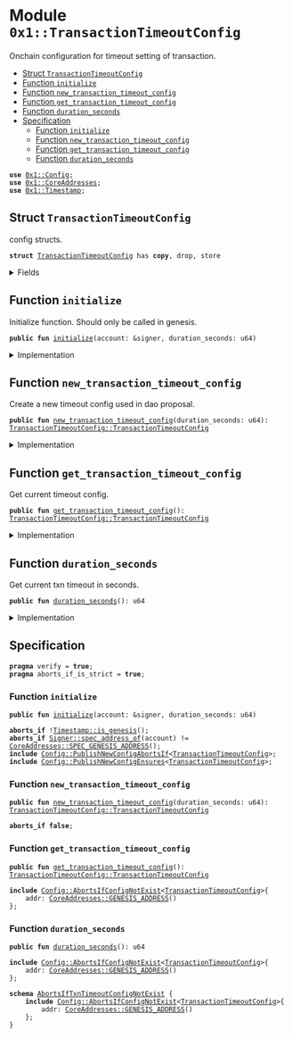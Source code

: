 
<a name="0x1_TransactionTimeoutConfig"></a>

# Module `0x1::TransactionTimeoutConfig`

Onchain configuration for timeout setting of transaction.


-  [Struct `TransactionTimeoutConfig`](#0x1_TransactionTimeoutConfig_TransactionTimeoutConfig)
-  [Function `initialize`](#0x1_TransactionTimeoutConfig_initialize)
-  [Function `new_transaction_timeout_config`](#0x1_TransactionTimeoutConfig_new_transaction_timeout_config)
-  [Function `get_transaction_timeout_config`](#0x1_TransactionTimeoutConfig_get_transaction_timeout_config)
-  [Function `duration_seconds`](#0x1_TransactionTimeoutConfig_duration_seconds)
-  [Specification](#@Specification_0)
    -  [Function `initialize`](#@Specification_0_initialize)
    -  [Function `new_transaction_timeout_config`](#@Specification_0_new_transaction_timeout_config)
    -  [Function `get_transaction_timeout_config`](#@Specification_0_get_transaction_timeout_config)
    -  [Function `duration_seconds`](#@Specification_0_duration_seconds)


<pre><code><b>use</b> <a href="Config.md#0x1_Config">0x1::Config</a>;
<b>use</b> <a href="CoreAddresses.md#0x1_CoreAddresses">0x1::CoreAddresses</a>;
<b>use</b> <a href="Timestamp.md#0x1_Timestamp">0x1::Timestamp</a>;
</code></pre>



<a name="0x1_TransactionTimeoutConfig_TransactionTimeoutConfig"></a>

## Struct `TransactionTimeoutConfig`

config structs.


<pre><code><b>struct</b> <a href="TransactionTimeoutConfig.md#0x1_TransactionTimeoutConfig">TransactionTimeoutConfig</a> has <b>copy</b>, drop, store
</code></pre>



<details>
<summary>Fields</summary>


<dl>
<dt>
<code>duration_seconds: u64</code>
</dt>
<dd>
 timeout in second.
</dd>
</dl>


</details>

<a name="0x1_TransactionTimeoutConfig_initialize"></a>

## Function `initialize`

Initialize function. Should only be called in genesis.


<pre><code><b>public</b> <b>fun</b> <a href="TransactionTimeoutConfig.md#0x1_TransactionTimeoutConfig_initialize">initialize</a>(account: &signer, duration_seconds: u64)
</code></pre>



<details>
<summary>Implementation</summary>


<pre><code><b>public</b> <b>fun</b> <a href="TransactionTimeoutConfig.md#0x1_TransactionTimeoutConfig_initialize">initialize</a>(account: &signer, duration_seconds: u64) {
    <a href="Timestamp.md#0x1_Timestamp_assert_genesis">Timestamp::assert_genesis</a>();
    <a href="CoreAddresses.md#0x1_CoreAddresses_assert_genesis_address">CoreAddresses::assert_genesis_address</a>(account);

    <a href="Config.md#0x1_Config_publish_new_config">Config::publish_new_config</a>&lt;<a href="TransactionTimeoutConfig.md#0x1_TransactionTimeoutConfig_TransactionTimeoutConfig">Self::TransactionTimeoutConfig</a>&gt;(
        account,
        <a href="TransactionTimeoutConfig.md#0x1_TransactionTimeoutConfig_new_transaction_timeout_config">new_transaction_timeout_config</a>(duration_seconds)
    );
}
</code></pre>



</details>

<a name="0x1_TransactionTimeoutConfig_new_transaction_timeout_config"></a>

## Function `new_transaction_timeout_config`

Create a new timeout config used in dao proposal.


<pre><code><b>public</b> <b>fun</b> <a href="TransactionTimeoutConfig.md#0x1_TransactionTimeoutConfig_new_transaction_timeout_config">new_transaction_timeout_config</a>(duration_seconds: u64): <a href="TransactionTimeoutConfig.md#0x1_TransactionTimeoutConfig_TransactionTimeoutConfig">TransactionTimeoutConfig::TransactionTimeoutConfig</a>
</code></pre>



<details>
<summary>Implementation</summary>


<pre><code><b>public</b> <b>fun</b> <a href="TransactionTimeoutConfig.md#0x1_TransactionTimeoutConfig_new_transaction_timeout_config">new_transaction_timeout_config</a>(duration_seconds: u64) : <a href="TransactionTimeoutConfig.md#0x1_TransactionTimeoutConfig">TransactionTimeoutConfig</a> {
    <a href="TransactionTimeoutConfig.md#0x1_TransactionTimeoutConfig">TransactionTimeoutConfig</a> {duration_seconds: duration_seconds}
}
</code></pre>



</details>

<a name="0x1_TransactionTimeoutConfig_get_transaction_timeout_config"></a>

## Function `get_transaction_timeout_config`

Get current timeout config.


<pre><code><b>public</b> <b>fun</b> <a href="TransactionTimeoutConfig.md#0x1_TransactionTimeoutConfig_get_transaction_timeout_config">get_transaction_timeout_config</a>(): <a href="TransactionTimeoutConfig.md#0x1_TransactionTimeoutConfig_TransactionTimeoutConfig">TransactionTimeoutConfig::TransactionTimeoutConfig</a>
</code></pre>



<details>
<summary>Implementation</summary>


<pre><code><b>public</b> <b>fun</b> <a href="TransactionTimeoutConfig.md#0x1_TransactionTimeoutConfig_get_transaction_timeout_config">get_transaction_timeout_config</a>(): <a href="TransactionTimeoutConfig.md#0x1_TransactionTimeoutConfig">TransactionTimeoutConfig</a> {
    <a href="Config.md#0x1_Config_get_by_address">Config::get_by_address</a>&lt;<a href="TransactionTimeoutConfig.md#0x1_TransactionTimeoutConfig">TransactionTimeoutConfig</a>&gt;(<a href="CoreAddresses.md#0x1_CoreAddresses_GENESIS_ADDRESS">CoreAddresses::GENESIS_ADDRESS</a>())
}
</code></pre>



</details>

<a name="0x1_TransactionTimeoutConfig_duration_seconds"></a>

## Function `duration_seconds`

Get current txn timeout in seconds.


<pre><code><b>public</b> <b>fun</b> <a href="TransactionTimeoutConfig.md#0x1_TransactionTimeoutConfig_duration_seconds">duration_seconds</a>(): u64
</code></pre>



<details>
<summary>Implementation</summary>


<pre><code><b>public</b> <b>fun</b> <a href="TransactionTimeoutConfig.md#0x1_TransactionTimeoutConfig_duration_seconds">duration_seconds</a>() :u64 {
    <b>let</b> config = <a href="TransactionTimeoutConfig.md#0x1_TransactionTimeoutConfig_get_transaction_timeout_config">get_transaction_timeout_config</a>();
    config.duration_seconds
}
</code></pre>



</details>

<a name="@Specification_0"></a>

## Specification



<pre><code><b>pragma</b> verify = <b>true</b>;
<b>pragma</b> aborts_if_is_strict = <b>true</b>;
</code></pre>



<a name="@Specification_0_initialize"></a>

### Function `initialize`


<pre><code><b>public</b> <b>fun</b> <a href="TransactionTimeoutConfig.md#0x1_TransactionTimeoutConfig_initialize">initialize</a>(account: &signer, duration_seconds: u64)
</code></pre>




<pre><code><b>aborts_if</b> !<a href="Timestamp.md#0x1_Timestamp_is_genesis">Timestamp::is_genesis</a>();
<b>aborts_if</b> <a href="Signer.md#0x1_Signer_spec_address_of">Signer::spec_address_of</a>(account) != <a href="CoreAddresses.md#0x1_CoreAddresses_SPEC_GENESIS_ADDRESS">CoreAddresses::SPEC_GENESIS_ADDRESS</a>();
<b>include</b> <a href="Config.md#0x1_Config_PublishNewConfigAbortsIf">Config::PublishNewConfigAbortsIf</a>&lt;<a href="TransactionTimeoutConfig.md#0x1_TransactionTimeoutConfig">TransactionTimeoutConfig</a>&gt;;
<b>include</b> <a href="Config.md#0x1_Config_PublishNewConfigEnsures">Config::PublishNewConfigEnsures</a>&lt;<a href="TransactionTimeoutConfig.md#0x1_TransactionTimeoutConfig">TransactionTimeoutConfig</a>&gt;;
</code></pre>



<a name="@Specification_0_new_transaction_timeout_config"></a>

### Function `new_transaction_timeout_config`


<pre><code><b>public</b> <b>fun</b> <a href="TransactionTimeoutConfig.md#0x1_TransactionTimeoutConfig_new_transaction_timeout_config">new_transaction_timeout_config</a>(duration_seconds: u64): <a href="TransactionTimeoutConfig.md#0x1_TransactionTimeoutConfig_TransactionTimeoutConfig">TransactionTimeoutConfig::TransactionTimeoutConfig</a>
</code></pre>




<pre><code><b>aborts_if</b> <b>false</b>;
</code></pre>



<a name="@Specification_0_get_transaction_timeout_config"></a>

### Function `get_transaction_timeout_config`


<pre><code><b>public</b> <b>fun</b> <a href="TransactionTimeoutConfig.md#0x1_TransactionTimeoutConfig_get_transaction_timeout_config">get_transaction_timeout_config</a>(): <a href="TransactionTimeoutConfig.md#0x1_TransactionTimeoutConfig_TransactionTimeoutConfig">TransactionTimeoutConfig::TransactionTimeoutConfig</a>
</code></pre>




<pre><code><b>include</b> <a href="Config.md#0x1_Config_AbortsIfConfigNotExist">Config::AbortsIfConfigNotExist</a>&lt;<a href="TransactionTimeoutConfig.md#0x1_TransactionTimeoutConfig">TransactionTimeoutConfig</a>&gt;{
    addr: <a href="CoreAddresses.md#0x1_CoreAddresses_GENESIS_ADDRESS">CoreAddresses::GENESIS_ADDRESS</a>()
};
</code></pre>



<a name="@Specification_0_duration_seconds"></a>

### Function `duration_seconds`


<pre><code><b>public</b> <b>fun</b> <a href="TransactionTimeoutConfig.md#0x1_TransactionTimeoutConfig_duration_seconds">duration_seconds</a>(): u64
</code></pre>




<pre><code><b>include</b> <a href="Config.md#0x1_Config_AbortsIfConfigNotExist">Config::AbortsIfConfigNotExist</a>&lt;<a href="TransactionTimeoutConfig.md#0x1_TransactionTimeoutConfig">TransactionTimeoutConfig</a>&gt;{
    addr: <a href="CoreAddresses.md#0x1_CoreAddresses_GENESIS_ADDRESS">CoreAddresses::GENESIS_ADDRESS</a>()
};
</code></pre>




<a name="0x1_TransactionTimeoutConfig_AbortsIfTxnTimeoutConfigNotExist"></a>


<pre><code><b>schema</b> <a href="TransactionTimeoutConfig.md#0x1_TransactionTimeoutConfig_AbortsIfTxnTimeoutConfigNotExist">AbortsIfTxnTimeoutConfigNotExist</a> {
    <b>include</b> <a href="Config.md#0x1_Config_AbortsIfConfigNotExist">Config::AbortsIfConfigNotExist</a>&lt;<a href="TransactionTimeoutConfig.md#0x1_TransactionTimeoutConfig">TransactionTimeoutConfig</a>&gt;{
        addr: <a href="CoreAddresses.md#0x1_CoreAddresses_GENESIS_ADDRESS">CoreAddresses::GENESIS_ADDRESS</a>()
    };
}
</code></pre>
